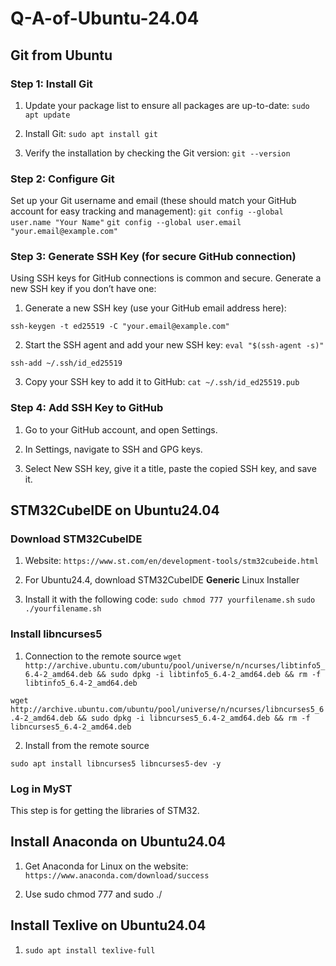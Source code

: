 # Q-A-of-Ubuntu-24.04

## Git from Ubuntu

### Step 1: Install Git

1. Update your package list to ensure all packages are up-to-date: `sudo apt update`

2. Install Git: `sudo apt install git`

3. Verify the installation by checking the Git version: `git --version`

### Step 2: Configure Git

Set up your Git username and email (these should match your GitHub account for easy tracking and management):
`git config --global user.name "Your Name"`
`git config --global user.email "your.email@example.com"`

### Step 3: Generate SSH Key (for secure GitHub connection)

Using SSH keys for GitHub connections is common and secure. Generate a new SSH key if you don’t have one:

1. Generate a new SSH key (use your GitHub email address here):

`ssh-keygen -t ed25519 -C "your.email@example.com"`

2. Start the SSH agent and add your new SSH key:
`eval "$(ssh-agent -s)"`

`ssh-add ~/.ssh/id_ed25519`

3. Copy your SSH key to add it to GitHub:
`cat ~/.ssh/id_ed25519.pub`

### Step 4: Add SSH Key to GitHub

1. Go to your GitHub account, and open Settings.

2. In Settings, navigate to SSH and GPG keys.

3. Select New SSH key, give it a title, paste the copied SSH key, and save it.

## STM32CubeIDE on Ubuntu24.04

### Download STM32CubeIDE

1. Website: `https://www.st.com/en/development-tools/stm32cubeide.html`

2. For Ubuntu24.4, download STM32CubeIDE **Generic** Linux Installer

3. Install it with the following code:
`sudo chmod 777 yourfilename.sh`
`sudo ./yourfilename.sh`

### Install libncurses5

1. Connection to the remote source
`wget http://archive.ubuntu.com/ubuntu/pool/universe/n/ncurses/libtinfo5_6.4-2_amd64.deb && sudo dpkg -i libtinfo5_6.4-2_amd64.deb && rm -f libtinfo5_6.4-2_amd64.deb`

`wget http://archive.ubuntu.com/ubuntu/pool/universe/n/ncurses/libncurses5_6.4-2_amd64.deb && sudo dpkg -i libncurses5_6.4-2_amd64.deb && rm -f libncurses5_6.4-2_amd64.deb`

2. Install from the remote source

`sudo apt install libncurses5 libncurses5-dev -y`

### Log in MyST

This step is for getting the libraries of STM32.

## Install Anaconda on Ubuntu24.04

1. Get Anaconda for Linux on the website: `https://www.anaconda.com/download/success`

2. Use sudo chmod 777 and sudo ./

## Install Texlive on Ubuntu24.04

1. `sudo apt install texlive-full`



